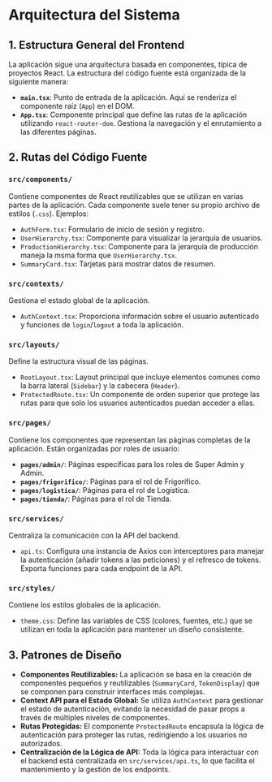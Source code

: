 # Arquitectura del Sistema

## 1. Estructura General del Frontend

La aplicación sigue una arquitectura basada en componentes, típica de proyectos React. La estructura del código fuente está organizada de la siguiente manera:

*   **`main.tsx`**: Punto de entrada de la aplicación. Aquí se renderiza el componente raíz (`App`) en el DOM.
*   **`App.tsx`**: Componente principal que define las rutas de la aplicación utilizando `react-router-dom`. Gestiona la navegación y el enrutamiento a las diferentes páginas.

## 2. Rutas del Código Fuente

### `src/components/`
Contiene componentes de React reutilizables que se utilizan en varias partes de la aplicación. Cada componente suele tener su propio archivo de estilos (`.css`). Ejemplos:
*   `AuthForm.tsx`: Formulario de inicio de sesión y registro.
*   `UserHierarchy.tsx`: Componente para visualizar la jerarquía de usuarios.
*   `ProductionHierarchy.tsx`: Componente para la jerarquía de producción maneja la msma forma que `UserHierarchy.tsx`.
*   `SummaryCard.tsx`: Tarjetas para mostrar datos de resumen.

### `src/contexts/`
Gestiona el estado global de la aplicación.
*   `AuthContext.tsx`: Proporciona información sobre el usuario autenticado y funciones de `login`/`logout` a toda la aplicación.

### `src/layouts/`
Define la estructura visual de las páginas.
*   `RootLayout.tsx`: Layout principal que incluye elementos comunes como la barra lateral (`Sidebar`) y la cabecera (`Header`).
*   `ProtectedRoute.tsx`: Un componente de orden superior que protege las rutas para que solo los usuarios autenticados puedan acceder a ellas.

### `src/pages/`
Contiene los componentes que representan las páginas completas de la aplicación. Están organizadas por roles de usuario:
*   **`pages/admin/`**: Páginas específicas para los roles de Super Admin y Admin.
*   **`pages/frigorifico/`**: Páginas para el rol de Frigorífico.
*   **`pages/logistica/`**: Páginas para el rol de Logística.
*   **`pages/tienda/`**: Páginas para el rol de Tienda.

### `src/services/`
Centraliza la comunicación con la API del backend.
*   `api.ts`: Configura una instancia de Axios con interceptores para manejar la autenticación (añadir tokens a las peticiones) y el refresco de tokens. Exporta funciones para cada endpoint de la API.

### `src/styles/`
Contiene los estilos globales de la aplicación.
*   `theme.css`: Define las variables de CSS (colores, fuentes, etc.) que se utilizan en toda la aplicación para mantener un diseño consistente.

## 3. Patrones de Diseño

*   **Componentes Reutilizables:** La aplicación se basa en la creación de componentes pequeños y reutilizables (`SummaryCard`, `TokenDisplay`) que se componen para construir interfaces más complejas.
*   **Context API para el Estado Global:** Se utiliza `AuthContext` para gestionar el estado de autenticación, evitando la necesidad de pasar props a través de múltiples niveles de componentes.
*   **Rutas Protegidas:** El componente `ProtectedRoute` encapsula la lógica de autenticación para proteger las rutas, redirigiendo a los usuarios no autorizados.
*   **Centralización de la Lógica de API:** Toda la lógica para interactuar con el backend está centralizada en `src/services/api.ts`, lo que facilita el mantenimiento y la gestión de los endpoints.